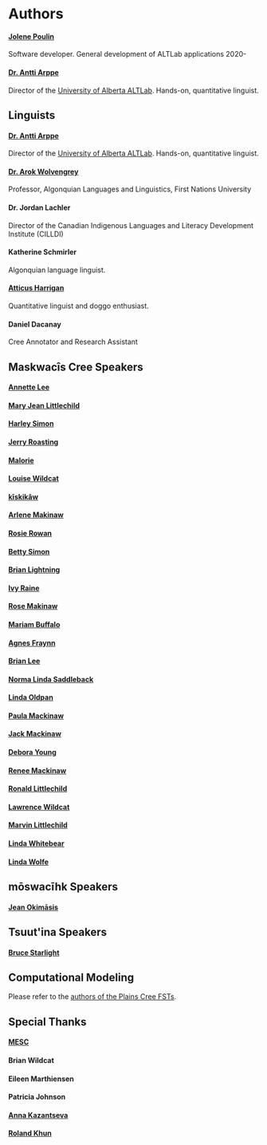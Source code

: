Authors
=======

#### [Jolene Poulin](https://nienna73.github.io/)
Software developer. General development of ALTLab applications 2020-

#### [Dr. Antti Arppe](https://sites.ualberta.ca/~arppe/)

Director of the [University of Alberta ALTLab][ALTLab]. Hands-on, quantitative linguist.

[ALTLab]: https://altlab.artsrn.ualberta.ca/

Linguists
---------

#### [Dr. Antti Arppe](https://sites.ualberta.ca/~arppe/)

Director of the [University of Alberta ALTLab][ALTLab]. Hands-on, quantitative linguist.

[ALTLab]: https://altlab.artsrn.ualberta.ca/

#### [Dr. Arok Wolvengrey](https://www.fnuniv.ca/academic/faculty/dr-arok-wolvengrey/)
Professor, Algonquian Languages and Linguistics, First Nations University

#### Dr. Jordan Lachler
Director of the Canadian Indigenous Languages and Literacy Development Institute (CILLDI)

#### Katherine Schmirler

Algonquian language linguist.

#### [Atticus Harrigan](https://a.ttic.us/)

Quantitative linguist and doggo enthusiast.

#### Daniel Dacanay
Cree Annotator and Research Assistant


Maskwacîs Cree Speakers
-----------------------
#### [Annette Lee](https://speech-db.altlab.app/maskwacis/speakers/ANN)
#### [Mary Jean Littlechild](https://speech-db.altlab.app/maskwacis/speakers/MAR)
#### [Harley Simon](https://speech-db.altlab.app/maskwacis/speakers/HAR)
#### [Jerry Roasting](https://speech-db.altlab.app/maskwacis/speakers/JER)
#### [Malorie](https://speech-db.altlab.app/maskwacis/speakers/MAL)
#### [Louise Wildcat](https://speech-db.altlab.app/maskwacis/speakers/LOU)
#### [kîskikâw](https://speech-db.altlab.app/maskwacis/speakers/GOR)
#### [Arlene Makinaw](https://speech-db.altlab.app/maskwacis/speakers/ARL)
#### [Rosie Rowan](https://speech-db.altlab.app/maskwacis/speakers/ROS2)
#### [Betty Simon](https://speech-db.altlab.app/maskwacis/speakers/BET)
#### [Brian Lightning](https://speech-db.altlab.app/maskwacis/speakers/BRI)
#### [Ivy Raine](https://speech-db.altlab.app/maskwacis/speakers/IVY)
#### [Rose Makinaw](https://speech-db.altlab.app/maskwacis/speakers/ROS)
#### [Mariam Buffalo](https://speech-db.altlab.app/maskwacis/speakers/MAR2)
#### [Agnes Fraynn](https://speech-db.altlab.app/maskwacis/speakers/AGN)
#### [Brian Lee](https://speech-db.altlab.app/maskwacis/speakers/BL2)
#### [Norma Linda Saddleback](https://speech-db.altlab.app/maskwacis/speakers/NOR)
#### [Linda Oldpan](https://speech-db.altlab.app/maskwacis/speakers/LIN)
#### [Paula Mackinaw](https://speech-db.altlab.app/maskwacis/speakers/PAU)
#### [Jack Mackinaw](https://speech-db.altlab.app/maskwacis/speakers/JAC)
#### [Debora Young](https://speech-db.altlab.app/maskwacis/speakers/DEB)
#### [Renee Mackinaw](https://speech-db.altlab.app/maskwacis/speakers/REN)
#### [Ronald Littlechild](https://speech-db.altlab.app/maskwacis/speakers/RON)
#### [Lawrence Wildcat](https://speech-db.altlab.app/maskwacis/speakers/LAR)
#### [Marvin Littlechild](https://speech-db.altlab.app/maskwacis/speakers/MAR3)
#### [Linda Whitebear](https://speech-db.altlab.app/maskwacis/speakers/LIN2)
#### [Linda Wolfe](https://speech-db.altlab.app/maskwacis/speakers/LIN3)

mōswacīhk Speakers
------------------
#### [Jean Okimāsis](https://speech-db.altlab.app/moswacihk/speakers/OKI)

Tsuut'ina Speakers
--------------------
#### [Bruce Starlight](https://speech-db.altlab.app/tsuutina/speakers/BRS)

Computational Modeling
----------------------

Please refer to the [authors of the Plains Cree FSTs](https://github.com/giellalt/lang-crk/blob/main/AUTHORS).

Special Thanks
--------------
#### [MESC](https://www.maskwacised.ca/)

#### Brian Wildcat
#### Eileen Marthiensen
#### Patricia Johnson
#### [Anna Kazantseva][ILT]
#### [Roland Khun][ILT]

[ILT]: https://nrc.canada.ca/en/node/1378
